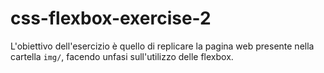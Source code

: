 # css-flexbox-exercise-2
 
L'obiettivo dell'esercizio è quello di replicare la pagina web presente nella cartella `img/`, facendo unfasi sull'utilizzo delle flexbox.
